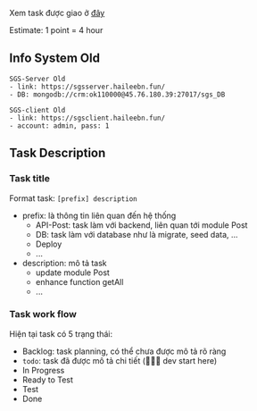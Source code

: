 Xem task được giao ở [đây](https://github.com/orgs/sgsgroup/projects/1)

Estimate: 1 point = 4 hour

## Info System Old
```
SGS-Server Old
- link: https://sgsserver.haileebn.fun/
- DB: mongodb://crm:ok110000@45.76.180.39:27017/sgs_DB

SGS-client Old
- link: https://sgsclient.haileebn.fun/
- account: admin, pass: 1
```

## Task Description
### Task title
Format task: ```[prefix] description```
- prefix: là thông tin liên quan đến hệ thống
  - API-Post: task làm với backend, liên quan tới module Post
  - DB: task làm với database như là migrate, seed data, ...
  - Deploy
  - ...
- description: mô tả task
  - update module Post
  - enhance function getAll
  - ...
### Task work flow
Hiện tại task có 5 trạng thái:
- Backlog: task planning, có thể chưa được mô tả rõ ràng
- `todo`: task đã được mô tả chi tiết (🚀🚀🚀 dev start here)
- In Progress
- Ready to Test
- Test
- Done

